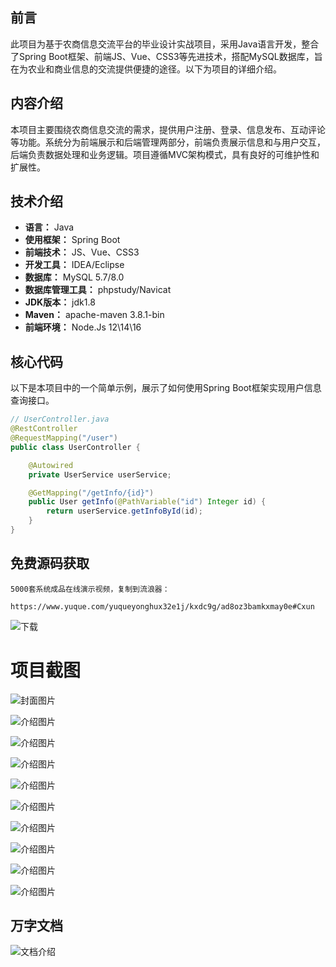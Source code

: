 ## 前言

此项目为基于农商信息交流平台的毕业设计实战项目，采用Java语言开发，整合了Spring Boot框架、前端JS、Vue、CSS3等先进技术，搭配MySQL数据库，旨在为农业和商业信息的交流提供便捷的途径。以下为项目的详细介绍。

## 内容介绍

本项目主要围绕农商信息交流的需求，提供用户注册、登录、信息发布、互动评论等功能。系统分为前端展示和后端管理两部分，前端负责展示信息和与用户交互，后端负责数据处理和业务逻辑。项目遵循MVC架构模式，具有良好的可维护性和扩展性。

## 技术介绍

- **语言：** Java
- **使用框架：** Spring Boot
- **前端技术：** JS、Vue、CSS3
- **开发工具：** IDEA/Eclipse
- **数据库：** MySQL 5.7/8.0
- **数据库管理工具：** phpstudy/Navicat
- **JDK版本：** jdk1.8
- **Maven：** apache-maven 3.8.1-bin
- **前端环境：** Node.Js 12\14\16

## 核心代码

以下是本项目中的一个简单示例，展示了如何使用Spring Boot框架实现用户信息查询接口。

```java
// UserController.java
@RestController
@RequestMapping("/user")
public class UserController {

    @Autowired
    private UserService userService;

    @GetMapping("/getInfo/{id}")
    public User getInfo(@PathVariable("id") Integer id) {
        return userService.getInfoById(id);
    }
}
```

## 免费源码获取

```
5000套系统成品在线演示视频，复制到流浪器： 
```
```
https://www.yuque.com/yuqueyonghux32e1j/kxdc9g/ad8oz3bamkxmay0e#Cxun
```
![下载](https://img12.360buyimg.com/ddimg/jfs/t1/339687/11/1349/28408/68ad865fF412d7877/adaa650483a100f2.jpg)

# 项目截图

![封面图片](https://img13.360buyimg.com/ddimg/jfs/t1/325277/6/17396/33944/68bda7d7Fff1fcf74/d2a38350b3531a1d.jpg)

![介绍图片](https://img10.360buyimg.com/ddimg/jfs/t1/344325/21/716/9535/68bda7b0F76d20bc7/4be14daa9ad514a9.jpg)

![介绍图片](https://img12.360buyimg.com/ddimg/jfs/t1/349250/11/750/14183/68bda7b3F8f935f44/849db8bee2148291.jpg)

![介绍图片](https://img13.360buyimg.com/ddimg/jfs/t1/327860/4/17401/46636/68bda7b3F10b5c861/73df7912552f29bb.jpg)

![介绍图片](https://img14.360buyimg.com/ddimg/jfs/t1/338885/19/8129/36529/68bda7b4Fcf6ca92e/ff8f105d9b7b5df0.jpg)

![介绍图片](https://img14.360buyimg.com/ddimg/jfs/t1/343688/16/749/44682/68bda7b4F2511ecf6/94adc47f5ffdda04.jpg)

![介绍图片](https://img14.360buyimg.com/ddimg/jfs/t1/350500/14/751/8620/68bda7b4F5cd2bfbd/2e9a97f95aeda603.jpg)

![介绍图片](https://img10.360buyimg.com/ddimg/jfs/t1/348063/11/754/9790/68bda7b5F25c72bd8/3501d19416604c5e.jpg)

![介绍图片](https://img11.360buyimg.com/ddimg/jfs/t1/328925/30/17085/20115/68bda7b5F076080e4/ff4235ba1972cba8.jpg)

![介绍图片](https://img12.360buyimg.com/ddimg/jfs/t1/348020/9/667/39575/68bda7b6Fabd0d708/6a3aece7d5503673.jpg)


## 万字文档
![文档介绍](https://img14.360buyimg.com/ddimg/jfs/t1/338393/1/3576/156947/68b1ad0cF74dc525c/ff9cd6c574295685.jpg)
